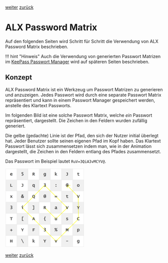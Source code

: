 <a class="nav-button pull-right" href="../PasswordMatrix_2_de">weiter</a>
<a class="nav-button pull-left" href="../../index_de">zurück</a>
<br>

# ALX Password Matrix

Auf den folgenden Seiten wird Schritt für Schritt die Verwendung von ALX Password Matrix beschrieben.

!!! hint "Hinweis"
    Auch die Verwendung von generierten Passwort Matrizen im [KeePass Passwort Manager](KeePass_1_de.md) wird auf späteren Seiten beschrieben.

## Konzept

ALX Password Matrix ist ein Werkzeug um Passwort Matrizen zu generieren und anzuzeigen. Jedes Passwort wird durch eine separate Passwort Matrix repräsentiert und kann in einem Passwort Manager gespeichert werden, anstelle des Klartext Passworts.

Im folgenden Bild ist eine solche Passwort Matrix, welche *ein* Passwort repräsentiert, dargestellt. Die Zeichen in den Feldern wurden zufällig generiert.

Die gelbe (gedachte) Linie ist der Pfad, den sich der Nutzer initial überlegt hat. Jeder Benutzer sollte seinen eigenen Pfad im Kopf haben. Das Klartext Passwort lässt sich zusammensetzen indem man, wie in der Animation dargestellt, die Zeichen in den Feldern entlang des Pfades zusammensetzt.

Das Passwort im Beispiel lautet `RuV=3QiA3vMCYV@`.

<img src="../images/passwordMatrix_anim.gif" width="50%">

<a class="nav-button pull-right" href="../PasswordMatrix_2_de">weiter</a>
<a class="nav-button pull-left" href="../../index_de">zurück</a>
<br>
